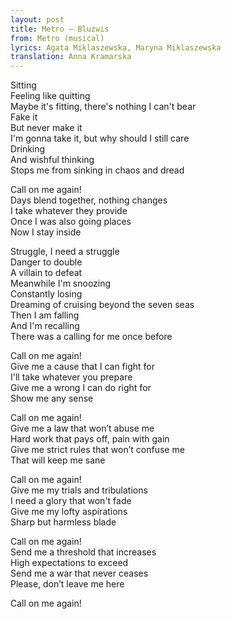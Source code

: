 ```yaml
---
layout: post
title: Metro – Bluzwis
from: Metro (musical)
lyrics: Agata Miklaszewska, Maryna Miklaszewska
translation: Anna Kramarska
---
```

Sitting\
Feeling like quitting\
Maybe it's fitting, there's nothing I can't bear\
Fake it\
But never make it\
I'm gonna take it, but why should I still care\
Drinking\
And wishful thinking\
Stops me from sinking in chaos and dread

Call on me again!\
Days blend together, nothing changes\
I take whatever they provide\
Once I was also going places\
Now I stay inside

Struggle, I need a struggle\
Danger to double\
A villain to defeat\
Meanwhile I'm snoozing\
Constantly losing\
Dreaming of cruising beyond the seven seas\
Then I am falling\
And I'm recalling\
There was a calling for me once before

Call on me again!\
Give me a cause that I can fight for\
I'll take whatever you prepare\
Give me a wrong I can do right for\
Show me any sense

Call on me again!\
Give me a law that won’t abuse me\
Hard work that pays off, pain with gain\
Give me strict rules that won’t confuse me\
That will keep me sane

Call on me again!\
Give me my trials and tribulations\
I need a glory that won't fade\
Give me my lofty aspirations\
Sharp but harmless blade

Call on me again!\
Send me a threshold that increases\
High expectations to exceed\
Send me a war that never ceases\
Please, don’t leave me here

Call on me again!
